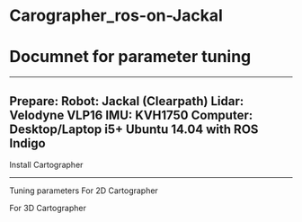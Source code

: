 # Carographer_ros-on-Jackal
# Documnet for parameter tuning

------------------------------------------------------------------------------------------------------
Prepare:
Robot: Jackal (Clearpath) 
Lidar: Velodyne VLP16
IMU:   KVH1750
Computer: Desktop/Laptop i5+ Ubuntu 14.04 with ROS Indigo
------------------------------------------------------------------------------------------------------
Install Cartographer











-------------------------------------------------------------------------------------------------------
Tuning parameters
For 2D Cartographer






For 3D Cartographer

